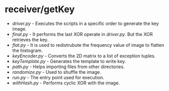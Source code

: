 # receiver/getKey

* *driver.py* - Executes the scripts in a specific order to generate the key image.
* *final.py* -  It performs the last XOR operate in *driver.py*. But the XOR retrieves the key.
* *flat.py* - It is used to redistrubute the frequency value of image to flatten the histogram.
* *keyEncoder.py* - Converts the 2D matrix to a list of exception tuples.
* *keyTemplate.py* - Generates the template to write key.
* *path.py* - Helps importing files from other directories.
* *randomize.py* - Used to shuffle the image.
* *run.py* - The entry point used for execution.
* *withHash.py* - Performs cyclic XOR with the image.
